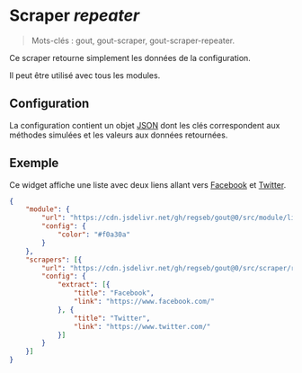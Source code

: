 # Scraper _repeater_

> Mots-clés : gout, gout-scraper, gout-scraper-repeater.

Ce scraper retourne simplement les données de la configuration.

Il peut être utilisé avec tous les modules.

## Configuration

La configuration contient un objet
[JSON](https://www.json.org/json-fr.html "JavaScript Object Notation") dont les
clés correspondent aux méthodes simulées et les valeurs aux données retournées.

## Exemple

Ce widget affiche une liste avec deux liens allant vers
[Facebook](https://www.facebook.com/) et
[Twitter](https://www.twitter.com/).

```JSON
{
    "module": {
        "url": "https://cdn.jsdelivr.net/gh/regseb/gout@0/src/module/list/list.js",
        "config": {
            "color": "#f0a30a"
        }
    },
    "scrapers": [{
        "url": "https://cdn.jsdelivr.net/gh/regseb/gout@0/src/scraper/repeater/repeater.js",
        "config": {
            "extract": [{
                "title": "Facebook",
                "link": "https://www.facebook.com/"
            }, {
                "title": "Twitter",
                "link": "https://www.twitter.com/"
            }]
        }
    }]
}
```
